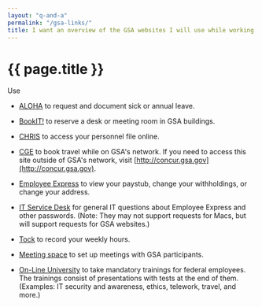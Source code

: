 ```yaml
---
layout: "q-and-a"
permalink: "/gsa-links/"
title: I want an overview of the GSA websites I will use while working at 18F.
---
```

# {{ page.title }}

Use

* [ALOHA](http://aloha.gsa.gov/) to request and document sick or annual leave.

* [BookIT!](http://bookit.gsa.gov/) to reserve a desk or meeting room in GSA buildings.

* [CHRIS](http://www.gsa.gov/chris) to access your personnel file online.

* [CGE](https://insite.gsa.gov/portal/content/500122) to book travel while on GSA's network. If you need to access this site outside of GSA's network, visit [http://concur.gsa.gov](http://concur.gsa.gov).

* [Employee Express](https://insite.gsa.gov/HP_09links_employeeexpress) to view your paystub, change your withholdings, or change your address.

* [IT Service Desk](http://servicedesk.gsa.gov/) for general IT questions about Employee Express and other passwords. (Note: They may not support requests for Macs, but will support requests for GSA websites.)

* [Tock](https://tock.18f.gov/) to record your weekly hours.

* [Meeting space](http://meet.gsa.gov/) to set up meetings with GSA participants.

* [On-Line University](https://gsaolu.gsa.gov/) to take mandatory trainings for federal employees. The trainings consist of presentations with tests at the end of them. (Examples: IT security and awareness, ethics, telework, travel, and more.)
